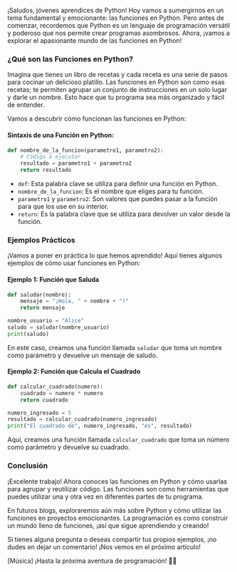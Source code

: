 ¡Saludos, jóvenes aprendices de Python! Hoy vamos a sumergirnos en un tema fundamental y emocionante: las funciones en Python. Pero antes de comenzar, recordemos que Python es un lenguaje de programación versátil y poderoso que nos permite crear programas asombrosos. Ahora, ¡vamos a explorar el apasionante mundo de las funciones en Python!

### ¿Qué son las Funciones en Python?

Imagina que tienes un libro de recetas y cada receta es una serie de pasos para cocinar un delicioso platillo. Las funciones en Python son como esas recetas; te permiten agrupar un conjunto de instrucciones en un solo lugar y darle un nombre. Esto hace que tu programa sea más organizado y fácil de entender.

Vamos a descubrir cómo funcionan las funciones en Python:

#### Sintaxis de una Función en Python:

```python
def nombre_de_la_funcion(parametro1, parametro2):
    # Código a ejecutar
    resultado = parametro1 + parametro2
    return resultado
```

- `def`: Esta palabra clave se utiliza para definir una función en Python.
- `nombre_de_la_funcion`: Es el nombre que eliges para tu función.
- `parametro1` y `parametro2`: Son valores que puedes pasar a la función para que los use en su interior.
- `return`: Es la palabra clave que se utiliza para devolver un valor desde la función.

### Ejemplos Prácticos

¡Vamos a poner en práctica lo que hemos aprendido! Aquí tienes algunos ejemplos de cómo usar funciones en Python:

#### Ejemplo 1: Función que Saluda

```python
def saludar(nombre):
    mensaje = "¡Hola, " + nombre + "!"
    return mensaje

nombre_usuario = "Alice"
saludo = saludar(nombre_usuario)
print(saludo)
```

En este caso, creamos una función llamada `saludar` que toma un nombre como parámetro y devuelve un mensaje de saludo.

#### Ejemplo 2: Función que Calcula el Cuadrado

```python
def calcular_cuadrado(numero):
    cuadrado = numero * numero
    return cuadrado

numero_ingresado = 5
resultado = calcular_cuadrado(numero_ingresado)
print("El cuadrado de", numero_ingresado, "es", resultado)
```

Aquí, creamos una función llamada `calcular_cuadrado` que toma un número como parámetro y devuelve su cuadrado.

### Conclusión

¡Excelente trabajo! Ahora conoces las funciones en Python y cómo usarlas para agrupar y reutilizar código. Las funciones son como herramientas que puedes utilizar una y otra vez en diferentes partes de tu programa.

En futuros blogs, exploraremos aún más sobre Python y cómo utilizar las funciones en proyectos emocionantes. La programación es como construir un mundo lleno de funciones, ¡así que sigue aprendiendo y creando!

Si tienes alguna pregunta o deseas compartir tus propios ejemplos, ¡no dudes en dejar un comentario! ¡Nos vemos en el próximo artículo!

[Música] ¡Hasta la próxima aventura de programación! 🚀🐍